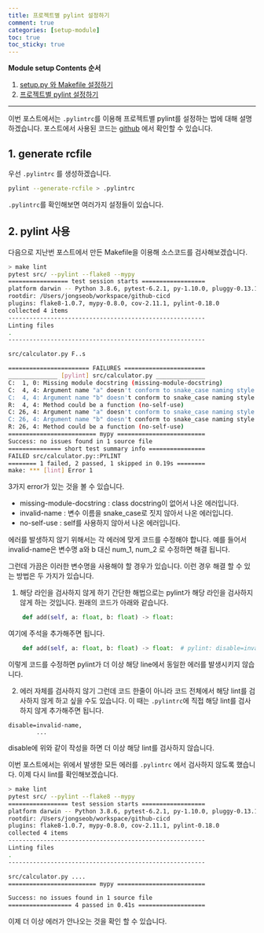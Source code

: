 ```yaml
---
title: 프로젝트별 pylint 설정하기
comment: true
categories: [setup-module]
toc: true
toc_sticky: true
---
```


**Module setup Contents 순서**
1. [setup.py 와 Makefile 설정하기](https://aiden-jeon.github.io/setup-module/makefile)
2. [프로젝트별 pylint 설정하기](https://aiden-jeon.github.io/setup-module/pylintrc)

---

이번 포스트에서는 `.pylintrc`를 이용해 프로젝트별 pylint를 설정하는 법에 대해 설명하겠습니다.
포스트에서 사용된 코드는 [github](https://github.com/aiden-jeon/github-cicd) 에서 확인할 수 있습니다.

## 1. generate rcfile
우선 `.pylintrc` 를 생성하겠습니다.
```bash
pylint --generate-rcfile > .pylintrc
```

`.pylintrc`를 확인해보면 여러가지 설정들이 있습니다.


## 2. pylint 사용
다음으로 지난번 포스트에서 만든 Makefile을 이용해 소스코드를 검사해보겠습니다.
```bash
> make lint
pytest src/ --pylint --flake8 --mypy
================= test session starts ==================
platform darwin -- Python 3.8.6, pytest-6.2.1, py-1.10.0, pluggy-0.13.1
rootdir: /Users/jongseob/workspace/github-cicd
plugins: flake8-1.0.7, mypy-0.8.0, cov-2.11.1, pylint-0.18.0
collected 4 items                                                                                                                            
--------------------------------------------------------
Linting files
.
--------------------------------------------------------

src/calculator.py F..s                                                                                                                 [100%]

======================= FAILURES =======================
______________ [pylint] src/calculator.py ______________
C:  1, 0: Missing module docstring (missing-module-docstring)
C:  4, 4: Argument name "a" doesn't conform to snake_case naming style (invalid-name)
C:  4, 4: Argument name "b" doesn't conform to snake_case naming style (invalid-name)
R:  4, 4: Method could be a function (no-self-use)
C: 26, 4: Argument name "a" doesn't conform to snake_case naming style (invalid-name)
C: 26, 4: Argument name "b" doesn't conform to snake_case naming style (invalid-name)
R: 26, 4: Method could be a function (no-self-use)
========================= mypy =========================
Success: no issues found in 1 source file
=============== short test summary info ================
FAILED src/calculator.py::PYLINT
======== 1 failed, 2 passed, 1 skipped in 0.19s ========
make: *** [lint] Error 1
```

3가지 error가 있는 것을 볼 수 있습니다.
- missing-module-docstring : class docstring이 없어서 나온 에러입니다.
- invalid-name : 변수 이름을 snake_case로 짓지 않아서 나온 에러입니다.
- no-self-use : self를 사용하지 않아서 나온 에러입니다.

에러를 발생하지 않기 위해서는 각 에러에 맞게 코드를 수정해야 합니다.
예를 들어서 invalid-name은 변수명 a와 b 대신 num_1, num_2 로 수정하면 해결 됩니다.

그런데 가끔은 이러한 변수명을 사용해야 할 경우가 있습니다.
이런 경우 해결 할 수 있는 방법은 두 가지가 있습니다.
1. 해당 라인을 검사하지 않게 하기
간단한 해법으로는 pylint가 해당 라인을 검사하지 않게 하는 것입니다.
원래의 코드가 아래와 같습니다.
```python
    def add(self, a: float, b: float) -> float:
```
여기에 주석을 추가해주면 됩니다.
```python
    def add(self, a: float, b: float) -> float:  # pylint: disable=invalid-name
```
이렇게 코드를 수정하면 pylint가 더 이상 해당 line에서 동일한 에러를 발생시키지 않습니다.


2. 에러 자체를 검사하지 않기
그런데 코드 한줄이 아니라 코드 전체에서 해당 lint를 검사하지 않게 하고 싶을 수도 있습니다. 이 때는 `.pylintrc`에 직접 해당 lint를 검사하지 않게 추가해주면 됩니다.
```
disable=invalid-name,
        ...
```
disable에 위와 같이 작성을 하면 더 이상 해당 lint를 검사하지 않습니다.

이번 포스트에서는 위에서 발생한 모든 에러를 `.pylintrc` 에서 검사하지 않도록 했습니다. 이제 다시 lint를 확인해보겠습니다.
```bash
> make lint
pytest src/ --pylint --flake8 --mypy
================= test session starts ==================
platform darwin -- Python 3.8.6, pytest-6.2.1, py-1.10.0, pluggy-0.13.1
rootdir: /Users/jongseob/workspace/github-cicd
plugins: flake8-1.0.7, mypy-0.8.0, cov-2.11.1, pylint-0.18.0
collected 4 items                                                                                                                            
--------------------------------------------------------
Linting files
.
--------------------------------------------------------

src/calculator.py ....                                                                                                                 [100%]
========================= mypy =========================

Success: no issues found in 1 source file
================== 4 passed in 0.41s ===================
```
이제 더 이상 에러가 안나오는 것을 확인 할 수 있습니다.
